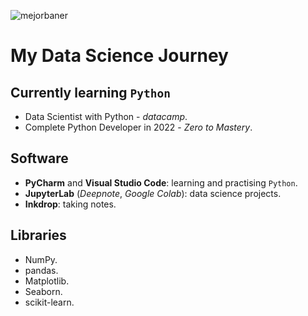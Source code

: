 ![mejorbaner](https://user-images.githubusercontent.com/106767807/171733402-2f997c5d-6137-41d4-9809-b92d11cbfc06.PNG)

# My Data Science Journey

## Currently learning `Python`

* Data Scientist with Python - _datacamp_. 
* Complete Python Developer in 2022 - _Zero to Mastery_.

## Software
* **PyCharm** and **Visual Studio Code**: learning and practising `Python`.
* **JupyterLab** (_Deepnote_, _Google Colab_): data science projects.
* **Inkdrop**: taking notes.

## Libraries

* NumPy.
* pandas.
* Matplotlib.
* Seaborn.
* scikit-learn.



